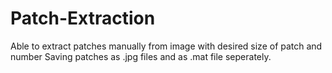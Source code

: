 # Patch-Extraction

Able to extract patches manually from image with desired size of patch and number
Saving patches as .jpg files and as .mat file seperately.

